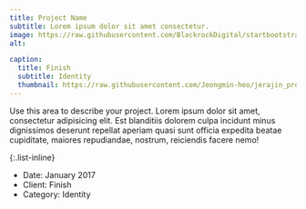 ```yaml
---
title: Project Name
subtitle: Lorem ipsum dolor sit amet consectetur.
image: https://raw.githubusercontent.com/BlackrockDigital/startbootstrap-agency/master/src/assets/img/portfolio/03-full.jpg
alt: 

caption:
  title: Finish
  subtitle: Identity
  thumbnail: https://raw.githubusercontent.com/Jeongmin-heo/jerajin_project/master/assets/img/portfolio/01-thumbnail.jpg
---
```

Use this area to describe your project. Lorem ipsum dolor sit amet, consectetur adipisicing elit. Est blanditiis dolorem culpa incidunt minus dignissimos deserunt repellat aperiam quasi sunt officia expedita beatae cupiditate, maiores repudiandae, nostrum, reiciendis facere nemo!

{:.list-inline}
- Date: January 2017
- Client: Finish
- Category: Identity

